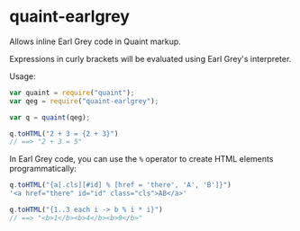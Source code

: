 
quaint-earlgrey
===============

Allows inline Earl Grey code in Quaint markup.

Expressions in curly brackets will be evaluated using Earl Grey's
interpreter.

Usage:

```javascript
var quaint = require("quaint");
var qeg = require("quaint-earlgrey");

var q = quaint(qeg);

q.toHTML("2 + 3 = {2 + 3}")
// ==> "2 + 3 = 5"
```

In Earl Grey code, you can use the `%` operator to create HTML
elements programmatically:

```javascript
q.toHTML("{a[.cls][#id] % [href = 'there', 'A', 'B']}")
'<a href="there" id="id" class="cls">AB</a>'

q.toHTML("{1..3 each i -> b % i * i}")
// ==> "<b>1</b><b>4</b><b>9</b>"
```
